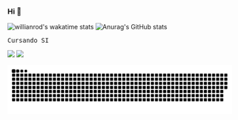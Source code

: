 ### Hi 👋
![willianrod's wakatime stats](https://github-readme-stats.vercel.app/api/wakatime?username=GustyLima&theme=radical)
![Anurag's GitHub stats](https://github-readme-stats.vercel.app/api/?username=GustyLima&show_icons=true&title_color=fff&icon_color=79ff97&text_color=9f9f9f&bg_color=151515)

<pre class="tab">
Cursando SI
</pre>
<div> 
  <a href="https://www.instagram.com/gustlimay/" target="_blank"><img src="https://img.shields.io/badge/-Instagram-%23E4405F?style=for-the-badge&logo=instagram&logoColor=white" target="_blank"></a>
  <a href = "mailto: gustlima203@gmail.com"><img src="https://img.shields.io/badge/-Gmail-%23333?style=for-the-badge&logo=gmail&logoColor=white" target="_blank"></a>
 
 ![Snake animation](https://github.com/GustyLima/GustyLima/blob/output/github-contribution-grid-snake.svg)
 
</div>
